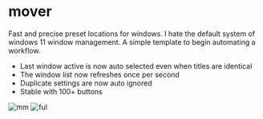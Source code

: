 # mover
 Fast and precise preset locations for windows. I hate the default system of windows 11 window management.
 A simple template to begin automating a workflow.

 - Last window active is now auto selected even when titles are identical
 - The window list now refreshes once per second
 - Duplicate settings are now auto ignored
 - Stable with 100+ buttons
 
![mm](https://github.com/samcoble/mover/assets/32228102/ace37099-efc8-47d3-8326-532754b6a16f)
![ful](https://github.com/samcoble/mover/assets/32228102/750013cb-ed33-4787-9f49-63435bc79042)
